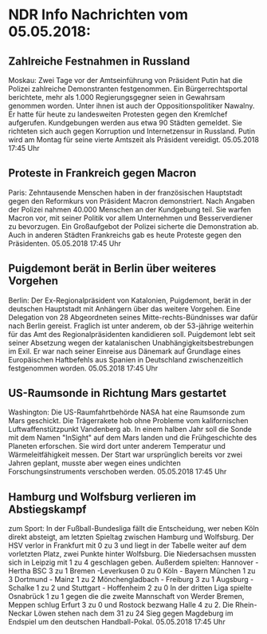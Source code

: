 # NDR Info Nachrichten vom 05.05.2018:


## Zahlreiche Festnahmen in Russland
Moskau: Zwei Tage vor der Amtseinführung von Präsident Putin hat die Polizei zahlreiche Demonstranten festgenommen. Ein Bürgerrechtsportal berichtete, mehr als 1.000 Regierungsgegner seien in Gewahrsam genommen worden. Unter ihnen ist auch der Oppositionspolitiker Nawalny. Er hatte für heute zu landesweiten Protesten gegen den Kremlchef aufgerufen. Kundgebungen werden aus etwa 90 Städten gemeldet. Sie richteten sich auch gegen Korruption und Internetzensur in Russland. Putin wird am Montag für seine vierte Amtszeit als Präsident vereidigt. 05.05.2018 17:45 Uhr 

## Proteste in Frankreich gegen Macron
Paris: Zehntausende Menschen haben in der französischen Hauptstadt gegen den Reformkurs von Präsident Macron demonstriert. Nach Angaben der Polizei nahmen 40.000 Menschen an der Kundgebung teil. Sie warfen Macron vor, mit seiner Politik vor allem Unternehmen und Besserverdiener zu bevorzugen. Ein Großaufgebot der Polizei sicherte die Demonstration ab. Auch in anderen Städten Frankreichs gab es heute Proteste gegen den Präsidenten. 05.05.2018 17:45 Uhr 

## Puigdemont berät in Berlin über weiteres Vorgehen
Berlin: Der Ex-Regionalpräsident von Katalonien, Puigdemont, berät in der deutschen Hauptstadt mit Anhängern über das weitere Vorgehen. Eine Delegation von 28 Abgeordneten seines Mitte-rechts-Bündnisses war dafür nach Berlin gereist. Fraglich ist unter anderem, ob der 53-jährige weiterhin für das Amt des Regionalpräsidenten kandidieren soll. Puigdemont lebt seit seiner Absetzung wegen der katalanischen Unabhängigkeitsbestrebungen im Exil. Er war nach seiner Einreise aus Dänemark auf Grundlage eines Europäischen Haftbefehls aus Spanien in Deutschland zwischenzeitlich festgenommen worden. 05.05.2018 17:45 Uhr 

## US-Raumsonde in Richtung Mars gestartet
Washington:	Die US-Raumfahrtbehörde NASA hat eine Raumsonde zum Mars geschickt. Die Trägerrakete hob ohne Probleme vom kalifornischen Luftwaffenstützpunkt Vandenberg ab. In einem halben Jahr soll die Sonde mit dem Namen "InSight" auf dem Mars landen und die Frühgeschichte des Planeten erforschen. Sie wird dort unter anderem Temperatur und Wärmeleitfähigkeit messen. Der Start war ursprünglich bereits vor zwei Jahren geplant, musste aber wegen eines undichten Forschungsinstruments verschoben werden. 05.05.2018 17:45 Uhr 

## Hamburg und Wolfsburg verlieren im Abstiegskampf
zum Sport: In der Fußball-Bundesliga fällt die Entscheidung, wer neben Köln direkt absteigt, am letzten Spieltag zwischen Hamburg und Wolfsburg. Der HSV verlor in Frankfurt mit 0 zu 3 und liegt in der Tabelle weiter auf dem vorletzten Platz, zwei Punkte hinter Wolfsburg. Die Niedersachsen mussten sich in Leipzig mit 1 zu 4 geschlagen geben. Außerdem spielten:
Hannover - Hertha BSC			3 zu 1
Bremen -Leverkusen			0 zu 0
Köln - Bayern München 			1 zu 3
Dortmund - Mainz 				1 zu 2
Mönchengladbach - Freiburg		3 zu 1
Augsburg - Schalke				1 zu 2
und
Stuttgart - Hoffenheim 			2 zu 0 In der dritten Liga spielte Osnabrück 1 zu 1 gegen die die zweite Mannschaft von Werder Bremen, Meppen schlug Erfurt 3 zu 0 und Rostock bezwang Halle 4 zu 2. Die Rhein-Neckar Löwen stehen nach dem 31 zu 24 Sieg gegen Magdeburg im Endspiel um den deutschen Handball-Pokal. 05.05.2018 17:45 Uhr 
